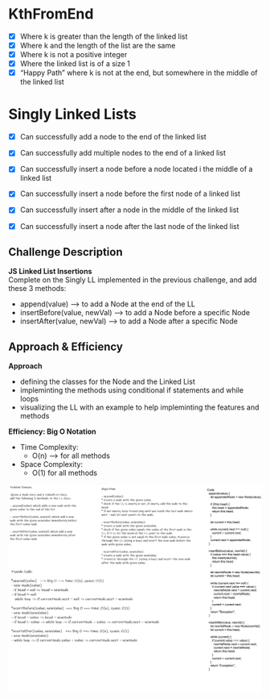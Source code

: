 # KthFromEnd
- [x] Where k is greater than the length of the linked list
- [x] Where k and the length of the list are the same
- [x] Where k is not a positive integer
- [x] Where the linked list is of a size 1
- [x] “Happy Path” where k is not at the end, but somewhere in the middle of the linked list

# Singly Linked Lists 

- [x] Can successfully add a node to the end of the linked list
- [x] Can successfully add multiple nodes to the end of a linked list
- [x] Can successfully insert a node before a node located i the middle of a linked list
- [x] Can successfully insert a node before the first node of a linked list
- [x] Can successfully insert after a node in the middle of the linked list
- [x] Can successfully insert a node after the last node of the linked list



## Challenge Description 

**JS Linked List Insertions**  
Complete on the Singly LL implemented in the previous challenge, and add these 3 methods:
- append(value) --> to add a Node at the end of the LL
- insertBefore(value, newVal) --> to add a Node before a specific Node
- insertAfter(value, newVal) --> to add a Node after a specific Node  

## Approach & Efficiency
**Approach**  
- defining the classes for the Node and the Linked List
- impleminting the methods using conditional if statements and while loops
- visualizing the LL with an example to help impleminting the features and methods  

**Efficiency: Big O Notation**  
- Time Complexity:
  - O(n) --> for all methods
- Space Complexity:
  - O(1) for all methods

![LinkedList](LL02.jpg)
